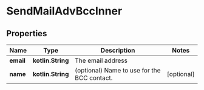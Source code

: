 
# SendMailAdvBccInner

## Properties
Name | Type | Description | Notes
------------ | ------------- | ------------- | -------------
**email** | **kotlin.String** | The email address | 
**name** | **kotlin.String** | (optional) Name to use for the BCC contact. |  [optional]



